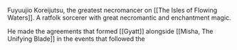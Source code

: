 Fuyuujio Koreijutsu, the greatest necromancer on [[The Isles of Flowing Waters]]. A ratfolk sorcerer with great necromantic and enchantment magic.

He made the agreements that formed [[Gyatt]] alongside [[Misha, The Unifying Blade]] in the events that followed the  